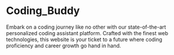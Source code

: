 # Coding_Buddy
Embark on a coding journey like no other with our state-of-the-art personalized coding assistant platform. Crafted with the finest web technologies, this website is your ticket to a future where coding proficiency and career growth go hand in hand.
